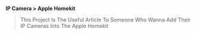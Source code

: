 **IP Camera > Apple Homekit**
> This Project Is The Useful Article To Someone Who Wanna Add Their IP Cameras Into The Apple Homekit
